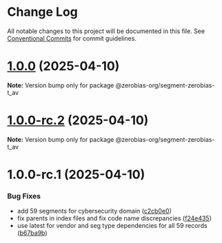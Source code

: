 # Change Log

All notable changes to this project will be documented in this file.
See [Conventional Commits](https://conventionalcommits.org) for commit guidelines.

# [1.0.0](https://github.com/zerobias-org/segment/compare/@zerobias-org/segment-zerobias-t_av@1.0.0-rc.2...@zerobias-org/segment-zerobias-t_av@1.0.0) (2025-04-10)

**Note:** Version bump only for package @zerobias-org/segment-zerobias-t_av





# [1.0.0-rc.2](https://github.com/zerobias-org/segment/compare/@zerobias-org/segment-zerobias-t_av@1.0.0-rc.1...@zerobias-org/segment-zerobias-t_av@1.0.0-rc.2) (2025-04-10)

**Note:** Version bump only for package @zerobias-org/segment-zerobias-t_av





# 1.0.0-rc.1 (2025-04-10)


### Bug Fixes

* add 59 segments for cybersecurity domain ([c2cb0e0](https://github.com/zerobias-org/segment/commit/c2cb0e0c1f1eabb51d7f5a6ae6db98c1516fcdbe))
* fix parents in index files and fix code name discrepancies ([f24e435](https://github.com/zerobias-org/segment/commit/f24e4352453caaa05074cc6bb66ee8ed21a4f11d))
* use latest for vendor and seg type dependencies for all 59 records ([b67ba9b](https://github.com/zerobias-org/segment/commit/b67ba9bed7a90fad3b084161ebc603b5b35214b8))
